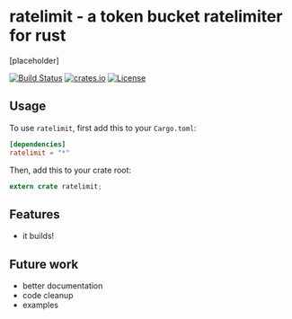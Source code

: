 # ratelimit - a token bucket ratelimiter for rust

[placeholder]

[![Build Status](https://travis-ci.org/brayniac/ratelimit.svg?branch=master)](https://travis-ci.org/brayniac/ratelimit)
[![crates.io](http://meritbadge.herokuapp.com/ratelimit)](https://crates.io/crates/ratelimit)
[![License](http://img.shields.io/:license-mit-blue.svg)](http://doge.mit-license.org)

## Usage

To use `ratelimit`, first add this to your `Cargo.toml`:

```toml
[dependencies]
ratelimit = "*"
```

Then, add this to your crate root:

```rust
extern crate ratelimit;
```

## Features

* it builds!


## Future work

* better documentation
* code cleanup
* examples
